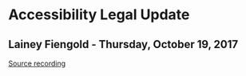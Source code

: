 # Accessibility Legal Update
## Lainey Fiengold - Thursday, October 19, 2017
[Source recording](https://www.youtube.com/watch?v=sPsNZEN4pJk)

